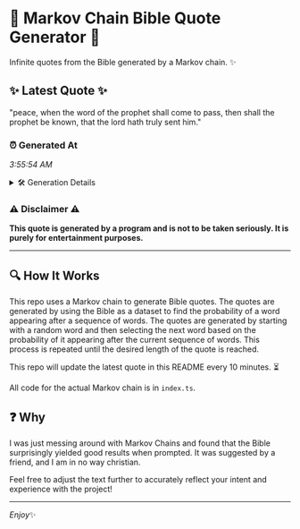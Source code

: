 # 📖 Markov Chain Bible Quote Generator 📖

Infinite quotes from the Bible generated by a Markov chain. ✨

## ✨ Latest Quote ✨
"peace, when the word of the prophet shall come to pass, then shall the prophet be known, that the lord hath truly sent him."

### ⏰ Generated At
*3:55:54 AM*

<details>
    <summary>🛠️ Generation Details</summary>
    <p>
        <strong>🌱 Seed:</strong> peace,<br>
        <strong>🔄 Iterations:</strong> 23<br>
        <strong>📜 Context History:</strong><br>[ peace, ]: when<br>[ peace,, when ]: the<br>[ peace,, when, the ]: word<br>[ peace,, when, the, word ]: of<br>[ peace,, when, the, word, of ]: the<br>[ peace,, when, the, word, of, the ]: prophet<br>[ when, the, word, of, the, prophet ]: shall<br>[ the, word, of, the, prophet, shall ]: come<br>[ word, of, the, prophet, shall, come ]: to<br>[ of, the, prophet, shall, come, to ]: pass,<br>[ the, prophet, shall, come, to, pass, ]: then<br>[ prophet, shall, come, to, pass,, then ]: shall<br>[ shall, come, to, pass,, then, shall ]: the<br>[ come, to, pass,, then, shall, the ]: prophet<br>[ to, pass,, then, shall, the, prophet ]: be<br>[ pass,, then, shall, the, prophet, be ]: known,<br>[ then, shall, the, prophet, be, known, ]: that<br>[ shall, the, prophet, be, known,, that ]: the<br>[ the, prophet, be, known,, that, the ]: lord<br>[ prophet, be, known,, that, the, lord ]: hath<br>[ be, known,, that, the, lord, hath ]: truly<br>[ known,, that, the, lord, hath, truly ]: sent<br>[ that, the, lord, hath, truly, sent ]: him.<br>
    </p>
</details>

### ⚠️ Disclaimer ⚠️
**This quote is generated by a program and is not to be taken seriously. It is purely for entertainment purposes.**

---

## 🔍 How It Works

This repo uses a Markov chain to generate Bible quotes. The quotes are generated by using the Bible as a dataset to find the probability of a word appearing after a sequence of words. The quotes are generated by starting with a random word and then selecting the next word based on the probability of it appearing after the current sequence of words. This process is repeated until the desired length of the quote is reached.

This repo will update the latest quote in this README every 10 minutes. ⏳

All code for the actual Markov chain is in `index.ts`.

## ❓ Why

I was just messing around with Markov Chains and found that the Bible surprisingly yielded good results when prompted. 
It was suggested by a friend, and I am in no way christian.

Feel free to adjust the text further to accurately reflect your intent and experience with the project!

---

*Enjoy*✨
